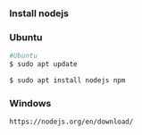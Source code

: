### Install nodejs

### Ubuntu
```bash
#Ubuntu
$ sudo apt update

$ sudo apt install nodejs npm
```

### Windows
```
https://nodejs.org/en/download/
```

